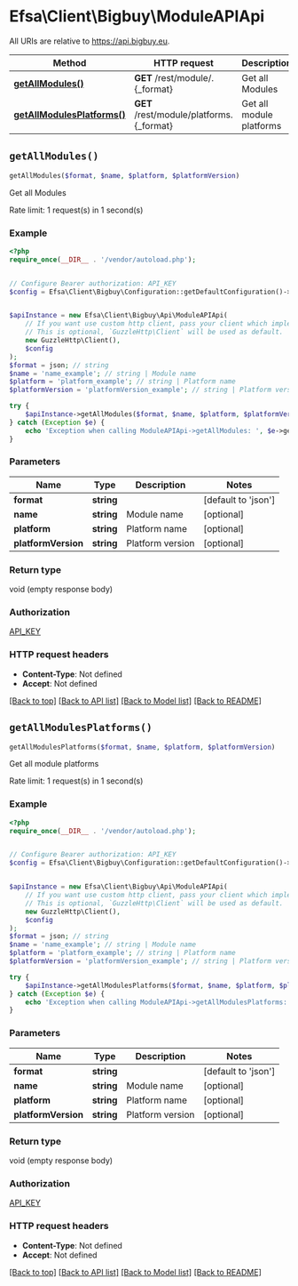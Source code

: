 # Efsa\Client\Bigbuy\ModuleAPIApi

All URIs are relative to https://api.bigbuy.eu.

Method | HTTP request | Description
------------- | ------------- | -------------
[**getAllModules()**](ModuleAPIApi.md#getAllModules) | **GET** /rest/module/.{_format} | Get all Modules
[**getAllModulesPlatforms()**](ModuleAPIApi.md#getAllModulesPlatforms) | **GET** /rest/module/platforms.{_format} | Get all module platforms


## `getAllModules()`

```php
getAllModules($format, $name, $platform, $platformVersion)
```

Get all Modules

Rate limit: 1 request(s) in 1 second(s)

### Example

```php
<?php
require_once(__DIR__ . '/vendor/autoload.php');


// Configure Bearer authorization: API_KEY
$config = Efsa\Client\Bigbuy\Configuration::getDefaultConfiguration()->setAccessToken('YOUR_ACCESS_TOKEN');


$apiInstance = new Efsa\Client\Bigbuy\Api\ModuleAPIApi(
    // If you want use custom http client, pass your client which implements `GuzzleHttp\ClientInterface`.
    // This is optional, `GuzzleHttp\Client` will be used as default.
    new GuzzleHttp\Client(),
    $config
);
$format = json; // string
$name = 'name_example'; // string | Module name
$platform = 'platform_example'; // string | Platform name
$platformVersion = 'platformVersion_example'; // string | Platform version

try {
    $apiInstance->getAllModules($format, $name, $platform, $platformVersion);
} catch (Exception $e) {
    echo 'Exception when calling ModuleAPIApi->getAllModules: ', $e->getMessage(), PHP_EOL;
}
```

### Parameters

Name | Type | Description  | Notes
------------- | ------------- | ------------- | -------------
 **format** | **string**|  | [default to &#39;json&#39;]
 **name** | **string**| Module name | [optional]
 **platform** | **string**| Platform name | [optional]
 **platformVersion** | **string**| Platform version | [optional]

### Return type

void (empty response body)

### Authorization

[API_KEY](../../README.md#API_KEY)

### HTTP request headers

- **Content-Type**: Not defined
- **Accept**: Not defined

[[Back to top]](#) [[Back to API list]](../../README.md#endpoints)
[[Back to Model list]](../../README.md#models)
[[Back to README]](../../README.md)

## `getAllModulesPlatforms()`

```php
getAllModulesPlatforms($format, $name, $platform, $platformVersion)
```

Get all module platforms

Rate limit: 1 request(s) in 1 second(s)

### Example

```php
<?php
require_once(__DIR__ . '/vendor/autoload.php');


// Configure Bearer authorization: API_KEY
$config = Efsa\Client\Bigbuy\Configuration::getDefaultConfiguration()->setAccessToken('YOUR_ACCESS_TOKEN');


$apiInstance = new Efsa\Client\Bigbuy\Api\ModuleAPIApi(
    // If you want use custom http client, pass your client which implements `GuzzleHttp\ClientInterface`.
    // This is optional, `GuzzleHttp\Client` will be used as default.
    new GuzzleHttp\Client(),
    $config
);
$format = json; // string
$name = 'name_example'; // string | Module name
$platform = 'platform_example'; // string | Platform name
$platformVersion = 'platformVersion_example'; // string | Platform version

try {
    $apiInstance->getAllModulesPlatforms($format, $name, $platform, $platformVersion);
} catch (Exception $e) {
    echo 'Exception when calling ModuleAPIApi->getAllModulesPlatforms: ', $e->getMessage(), PHP_EOL;
}
```

### Parameters

Name | Type | Description  | Notes
------------- | ------------- | ------------- | -------------
 **format** | **string**|  | [default to &#39;json&#39;]
 **name** | **string**| Module name | [optional]
 **platform** | **string**| Platform name | [optional]
 **platformVersion** | **string**| Platform version | [optional]

### Return type

void (empty response body)

### Authorization

[API_KEY](../../README.md#API_KEY)

### HTTP request headers

- **Content-Type**: Not defined
- **Accept**: Not defined

[[Back to top]](#) [[Back to API list]](../../README.md#endpoints)
[[Back to Model list]](../../README.md#models)
[[Back to README]](../../README.md)
